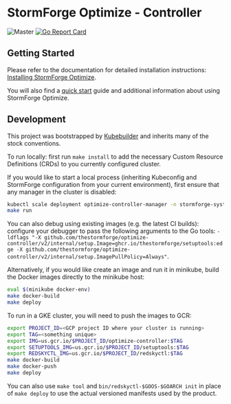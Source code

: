 # StormForge Optimize - Controller

![Master](https://github.com/thestormforge/optimize-controller/workflows/Master/badge.svg)
[![Go Report Card](https://goreportcard.com/badge/github.com/thestormforge/optimize-controller)](https://goreportcard.com/report/github.com/thestormforge/optimize-controller)


## Getting Started

Please refer to the documentation for detailed installation instructions: [Installing StormForge Optimize](https://docs.stormforge.io/getting-started/install/).

You will also find a [quick start](https://docs.stormforge.io/getting-started/quickstart/) guide and additional information about using StormForge Optimize.


## Development

This project was bootstrapped by [Kubebuilder](https://github.com/kubernetes-sigs/kubebuilder) and inherits many of the stock conventions.

To run locally: first run `make install` to add the necessary Custom Resource Definitions (CRDs) to you currently configured cluster.

If you would like to start a local process (inheriting Kubeconfig and StormForge configuration from your current environment), first ensure that any manager in the cluster is disabled:

```sh
kubectl scale deployment optimize-controller-manager -n stormforge-system --replicas 0
make run
```

You can also debug using existing images (e.g. the latest CI builds): configure your debugger to pass the following arguments to the Go tools: `-ldflags "-X github.com/thestormforge/optimize-controller/v2/internal/setup.Image=ghcr.io/thestormforge/setuptools:edge -X github.com/thestormforge/optimize-controller/v2/internal/setup.ImagePullPolicy=Always"`.

Alternatively, if you would like create an image and run it in minikube, build the Docker images directly to the minikube host:

```sh
eval $(minikube docker-env)
make docker-build
make deploy
```

To run in a GKE cluster, you will need to push the images to GCR:

```sh
export PROJECT_ID=<GCP project ID where your cluster is running>
export TAG=<something unique>
export IMG=us.gcr.io/$PROJECT_ID/optimize-controller:$TAG
export SETUPTOOLS_IMG=us.gcr.io/$PROJECT_ID/setuptools:$TAG
export REDSKYCTL_IMG=us.gcr.io/$PROJECT_ID/redskyctl:$TAG
make docker-build
make docker-push
make deploy
```

You can also use `make tool` and `bin/redskyctl-$GOOS-$GOARCH init` in place of `make deploy` to use the actual versioned manifests used by the product.
